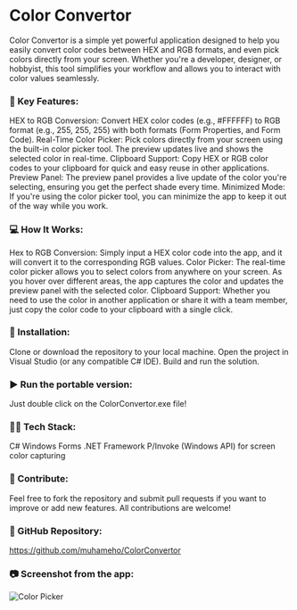 # Color Convertor
Color Convertor is a simple yet powerful application designed to help you easily convert color codes between HEX and RGB formats, and even pick colors directly from your screen. Whether you're a developer, designer, or hobbyist, this tool simplifies your workflow and allows you to interact with color values seamlessly.

### 🌟 Key Features:
HEX to RGB Conversion: Convert HEX color codes (e.g., #FFFFFF) to RGB format (e.g., 255, 255, 255) with both formats (Form Properties, and Form Code).
Real-Time Color Picker: Pick colors directly from your screen using the built-in color picker tool. The preview updates live and shows the selected color in real-time.
Clipboard Support: Copy HEX or RGB color codes to your clipboard for quick and easy reuse in other applications.
Preview Panel: The preview panel provides a live update of the color you're selecting, ensuring you get the perfect shade every time.
Minimized Mode: If you're using the color picker tool, you can minimize the app to keep it out of the way while you work.

### 💻 How It Works:
Hex to RGB Conversion: Simply input a HEX color code into the app, and it will convert it to the corresponding RGB values.
Color Picker: The real-time color picker allows you to select colors from anywhere on your screen. As you hover over different areas, the app captures the color and updates the preview panel with the selected color.
Clipboard Support: Whether you need to use the color in another application or share it with a team member, just copy the color code to your clipboard with a single click.

### 🔧 Installation:
Clone or download the repository to your local machine.
Open the project in Visual Studio (or any compatible C# IDE).
Build and run the solution.

### ▶️ Run the portable version:
Just double click on the ColorConvertor.exe file!

### 🧑‍💻 Tech Stack:
C#
Windows Forms
.NET Framework
P/Invoke (Windows API) for screen color capturing

### 📢 Contribute:
Feel free to fork the repository and submit pull requests if you want to improve or add new features. All contributions are welcome!

### 🔗 GitHub Repository:
https://github.com/muhameho/ColorConvertor

### 📷 Screenshot from the app:
![Color Picker](https://github.com/user-attachments/assets/8d99527a-fa5c-4fe4-80fb-48753f3df77f)

